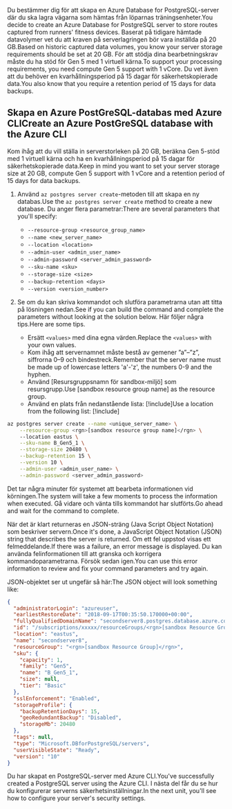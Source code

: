<span data-ttu-id="72dc3-101">Du bestämmer dig för att skapa en Azure Database for PostgreSQL-server där du ska lagra vägarna som hämtas från löparnas träningsenheter.</span><span class="sxs-lookup"><span data-stu-id="72dc3-101">You decide to create an Azure Database for PostgreSQL server to store routes captured from runners' fitness devices.</span></span> <span data-ttu-id="72dc3-102">Baserat på tidigare hämtade datavolymer vet du att kraven på serverlagringen bör vara inställda på 20 GB.</span><span class="sxs-lookup"><span data-stu-id="72dc3-102">Based on historic captured data volumes, you know your server storage requirements should be set at 20 GB.</span></span> <span data-ttu-id="72dc3-103">För att stödja dina bearbetningskrav måste du ha stöd för Gen 5 med 1 virtuell kärna.</span><span class="sxs-lookup"><span data-stu-id="72dc3-103">To support your processing requirements, you need compute Gen 5 support with 1 vCore.</span></span> <span data-ttu-id="72dc3-104">Du vet även att du behöver en kvarhållningsperiod på 15 dagar för säkerhetskopierade data.</span><span class="sxs-lookup"><span data-stu-id="72dc3-104">You also know that you require a retention period of 15 days for data backups.</span></span>

## <a name="create-an-azure-postgresql-database-with-the-azure-cli"></a><span data-ttu-id="72dc3-105">Skapa en Azure PostGreSQL-databas med Azure CLI</span><span class="sxs-lookup"><span data-stu-id="72dc3-105">Create an Azure PostGreSQL database with the Azure CLI</span></span>

<span data-ttu-id="72dc3-106">Kom ihåg att du vill ställa in serverstorleken på 20 GB, beräkna Gen 5-stöd med 1 virtuell kärna och ha en kvarhållningsperiod på 15 dagar för säkerhetskopierade data.</span><span class="sxs-lookup"><span data-stu-id="72dc3-106">Keep in mind you want to set your server storage size at 20 GB, compute Gen 5 support with 1 vCore and a retention period of 15 days for data backups.</span></span>

1. <span data-ttu-id="72dc3-107">Använd `az postgres server create`-metoden till att skapa en ny databas.</span><span class="sxs-lookup"><span data-stu-id="72dc3-107">Use the `az postgres server create` method to create a new database.</span></span> <span data-ttu-id="72dc3-108">Du anger flera parametrar:</span><span class="sxs-lookup"><span data-stu-id="72dc3-108">There are several parameters that you'll specify:</span></span>
    - `--resource-group <resource_group_name>`
    - `--name <new_server_name>`
    - `--location <location>`
    - `--admin-user <admin_user_name>`
    - `--admin-password <server_admin_password>`
    - `--sku-name <sku>`
    - `--storage-size <size>`
    - `--backup-retention <days>`
    - `--version <version_number>`
    
2. <span data-ttu-id="72dc3-109">Se om du kan skriva kommandot och slutföra parametrarna utan att titta på lösningen nedan.</span><span class="sxs-lookup"><span data-stu-id="72dc3-109">See if you can build the command and complete the parameters without looking at the solution below.</span></span> <span data-ttu-id="72dc3-110">Här följer några tips.</span><span class="sxs-lookup"><span data-stu-id="72dc3-110">Here are some tips.</span></span>
    - <span data-ttu-id="72dc3-111">Ersätt `<values>` med dina egna värden.</span><span class="sxs-lookup"><span data-stu-id="72dc3-111">Replace the `<values>` with your own values.</span></span> 
    - <span data-ttu-id="72dc3-112">Kom ihåg att servernamnet måste bestå av gemener ”a”–”z”, siffrorna 0–9 och bindestreck.</span><span class="sxs-lookup"><span data-stu-id="72dc3-112">Remember that the server name must be  made up of lowercase letters 'a'-'z', the numbers 0-9 and the hyphen.</span></span>
    - <span data-ttu-id="72dc3-113">Använd <rgn>[Resursgruppsnamn för sandbox-miljö]</rgn> som resursgrupp.</span><span class="sxs-lookup"><span data-stu-id="72dc3-113">Use <rgn>[sandbox resource group name]</rgn> as the resource group.</span></span>
    - <span data-ttu-id="72dc3-114">Använd en plats från nedanstående lista:   [!include[](../../../includes/azure-sandbox-regions-note.md)]</span><span class="sxs-lookup"><span data-stu-id="72dc3-114">Use a location from the following list:   [!include[](../../../includes/azure-sandbox-regions-note.md)]</span></span>
    
```bash
az postgres server create --name <unique_server_name> \
    --resource-group <rgn>[sandbox resource group name]</rgn> \ 
    --location eastus \
    --sku-name B_Gen5_1 \
    --storage-size 20480 \
    --backup-retention 15 \
    --version 10 \
    --admin-user <admin_user_name> \
    --admin-password <server_admin_password>
```

<span data-ttu-id="72dc3-115">Det tar några minuter för systemet att bearbeta informationen vid körningen.</span><span class="sxs-lookup"><span data-stu-id="72dc3-115">The system will take a few moments to process the information when executed.</span></span> <span data-ttu-id="72dc3-116">Gå vidare och vänta tills kommandot har slutförts.</span><span class="sxs-lookup"><span data-stu-id="72dc3-116">Go ahead and wait for the command to complete.</span></span>

<span data-ttu-id="72dc3-117">När det är klart returneras en JSON-sträng (Java Script Object Notation) som beskriver servern.</span><span class="sxs-lookup"><span data-stu-id="72dc3-117">Once it's done, a JavaScript Object Notation (JSON) string that describes the server is returned.</span></span> <span data-ttu-id="72dc3-118">Om ett fel uppstod visas ett felmeddelande.</span><span class="sxs-lookup"><span data-stu-id="72dc3-118">If there was a failure, an error message is displayed.</span></span> <span data-ttu-id="72dc3-119">Du kan använda felinformationen till att granska och korrigera kommandoparametrarna. Försök sedan igen.</span><span class="sxs-lookup"><span data-stu-id="72dc3-119">You can use this error information to review and fix your command parameters and try again.</span></span>

<span data-ttu-id="72dc3-120">JSON-objektet ser ut ungefär så här:</span><span class="sxs-lookup"><span data-stu-id="72dc3-120">The JSON object will look something like:</span></span>

```json
{
  "administratorLogin": "azureuser",
  "earliestRestoreDate": "2018-09-17T00:35:50.170000+00:00",
  "fullyQualifiedDomainName": "secondserver8.postgres.database.azure.com",
  "id": "/subscriptions/xxxxx/resourceGroups/<rgn>[sandbox Resource Group]</rgn>/providers/Microsoft.DBforPostgreSQL/servers/secondserver8",
  "location": "eastus",
  "name": "secondserver8",
  "resourceGroup": "<rgn>[sandbox Resource Group]</rgn>",
  "sku": {
    "capacity": 1,
    "family": "Gen5",
    "name": "B_Gen5_1",
    "size": null,
    "tier": "Basic"
  },
  "sslEnforcement": "Enabled",
  "storageProfile": {
    "backupRetentionDays": 15,
    "geoRedundantBackup": "Disabled",
    "storageMb": 20480
  },
  "tags": null,
  "type": "Microsoft.DBforPostgreSQL/servers",
  "userVisibleState": "Ready",
  "version": "10"
}
```

<span data-ttu-id="72dc3-121">Du har skapat en PostgreSQL-server med Azure CLI.</span><span class="sxs-lookup"><span data-stu-id="72dc3-121">You've successfully created a PostgreSQL server using the Azure CLI.</span></span> <span data-ttu-id="72dc3-122">I nästa del får du se hur du konfigurerar serverns säkerhetsinställningar.</span><span class="sxs-lookup"><span data-stu-id="72dc3-122">In the next unit, you'll see how to configure your server's security settings.</span></span>
